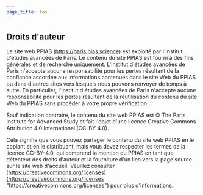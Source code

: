 ```yaml
---
page_title: tos
---
```

## Droits d'auteur

Le site web PPIAS (https://paris.pias.science) est exploité par l'Institut d'études avancées de Paris. Le contenu du site PPIAS est fourni à des fins générales et de recherche uniquement. L'Institut d'études avancées de Paris n'accepte aucune responsabilité pour les pertes résultant de la confiance accordée aux informations contenues dans le site Web du PPIAS ou dans d'autres sites vers lesquels nous pouvons renvoyer de temps à autre. En particulier, l'Institut d'études avancées de Paris n'accepte aucune responsabilité pour les pertes résultant de la réutilisation du contenu du site Web du PPIAS sans procéder à votre propre vérification.

Sauf indication contraire, le contenu du site web PPIAS est © The Paris Institute for Advanced Study et fait l'objet d'une licence Creative Commons Attribution 4.0 International (CC-BY 4.0).

Cela signifie que vous pouvez partager le contenu du site web PPIAS en le copiant et en le distribuant, mais vous devez respecter les termes de la licence CC-BY-4.0, qui comprend la mention du PPIAS en tant que détenteur des droits d'auteur et la fourniture d'un lien vers la page source sur le site web d'accueil. Veuillez consulter [https://creativecommons.org/licenses](https://creativecommons.org/licenses "https\://creativecommons.org/licenses") pour plus d'informations.
